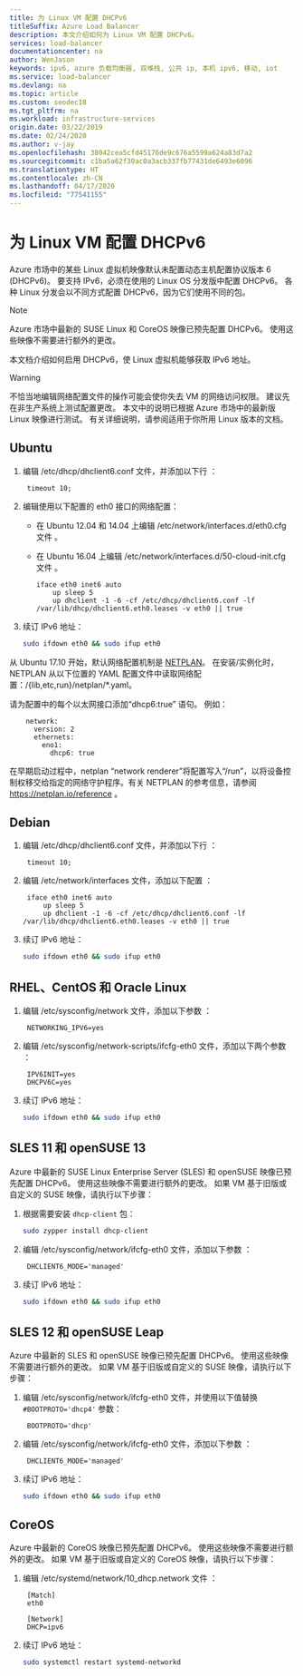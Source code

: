 ```yaml
---
title: 为 Linux VM 配置 DHCPv6
titleSuffix: Azure Load Balancer
description: 本文介绍如何为 Linux VM 配置 DHCPv6。
services: load-balancer
documentationcenter: na
author: WenJason
keywords: ipv6, azure 负载均衡器, 双堆栈, 公共 ip, 本机 ipv6, 移动, iot
ms.service: load-balancer
ms.devlang: na
ms.topic: article
ms.custom: seodec18
ms.tgt_pltfrm: na
ms.workload: infrastructure-services
origin.date: 03/22/2019
ms.date: 02/24/2020
ms.author: v-jay
ms.openlocfilehash: 38042cea5cfd45176de9c676a5599a624a83d7a2
ms.sourcegitcommit: c1ba5a62f30ac0a3acb337fb77431de6493e6096
ms.translationtype: HT
ms.contentlocale: zh-CN
ms.lasthandoff: 04/17/2020
ms.locfileid: "77541155"
---
```

# <a name="configure-dhcpv6-for-linux-vms"></a>为 Linux VM 配置 DHCPv6


Azure 市场中的某些 Linux 虚拟机映像默认未配置动态主机配置协议版本 6 (DHCPv6)。 要支持 IPv6，必须在使用的 Linux OS 分发版中配置 DHCPv6。 各种 Linux 分发会以不同方式配置 DHCPv6，因为它们使用不同的包。

> [!NOTE]
> Azure 市场中最新的 SUSE Linux 和 CoreOS 映像已预先配置 DHCPv6。 使用这些映像不需要进行额外的更改。

本文档介绍如何启用 DHCPv6，使 Linux 虚拟机能够获取 IPv6 地址。

> [!WARNING]
> 不恰当地编辑网络配置文件的操作可能会使你失去 VM 的网络访问权限。 建议先在非生产系统上测试配置更改。 本文中的说明已根据 Azure 市场中的最新版 Linux 映像进行测试。 有关详细说明，请参阅适用于你所用 Linux 版本的文档。

## <a name="ubuntu"></a>Ubuntu

1. 编辑 /etc/dhcp/dhclient6.conf 文件，并添加以下行  ：

        timeout 10;

2. 编辑使用以下配置的 eth0 接口的网络配置：

   * 在 Ubuntu 12.04 和 14.04 上编辑 /etc/network/interfaces.d/eth0.cfg 文件   。 
   * 在 Ubuntu 16.04 上编辑 /etc/network/interfaces.d/50-cloud-init.cfg 文件   。

         iface eth0 inet6 auto
             up sleep 5
             up dhclient -1 -6 -cf /etc/dhcp/dhclient6.conf -lf /var/lib/dhcp/dhclient6.eth0.leases -v eth0 || true

3. 续订 IPv6 地址：

    ```bash
    sudo ifdown eth0 && sudo ifup eth0
    ```
从 Ubuntu 17.10 开始，默认网络配置机制是 [NETPLAN](https://netplan.io)。  在安装/实例化时，NETPLAN 从以下位置的 YAML 配置文件中读取网络配置：/{lib,etc,run}/netplan/*.yaml。

请为配置中的每个以太网接口添加“dhcp6:true”  语句。  例如：
  
        network:
          version: 2
          ethernets:
            eno1:
              dhcp6: true

在早期启动过程中，netplan “network renderer”将配置写入“/run”，以将设备控制权移交给指定的网络守护程序。有关 NETPLAN 的参考信息，请参阅 https://netplan.io/reference 。
 
## <a name="debian"></a>Debian

1. 编辑 /etc/dhcp/dhclient6.conf 文件，并添加以下行  ：

        timeout 10;

2. 编辑 /etc/network/interfaces 文件，添加以下配置  ：

        iface eth0 inet6 auto
            up sleep 5
            up dhclient -1 -6 -cf /etc/dhcp/dhclient6.conf -lf /var/lib/dhcp/dhclient6.eth0.leases -v eth0 || true

3. 续订 IPv6 地址：

    ```bash
    sudo ifdown eth0 && sudo ifup eth0
    ```

## <a name="rhel-centos-and-oracle-linux"></a>RHEL、CentOS 和 Oracle Linux

1. 编辑 /etc/sysconfig/network 文件，添加以下参数  ：

        NETWORKING_IPV6=yes

2. 编辑 /etc/sysconfig/network-scripts/ifcfg-eth0 文件，添加以下两个参数  ：

        IPV6INIT=yes
        DHCPV6C=yes

3. 续订 IPv6 地址：

    ```bash
    sudo ifdown eth0 && sudo ifup eth0
    ```

## <a name="sles-11-and-opensuse-13"></a>SLES 11 和 openSUSE 13

Azure 中最新的 SUSE Linux Enterprise Server (SLES) 和 openSUSE 映像已预先配置 DHCPv6。 使用这些映像不需要进行额外的更改。 如果 VM 基于旧版或自定义的 SUSE 映像，请执行以下步骤：

1. 根据需要安装 `dhcp-client` 包：

    ```bash
    sudo zypper install dhcp-client
    ```

2. 编辑 /etc/sysconfig/network/ifcfg-eth0 文件，添加以下参数  ：

        DHCLIENT6_MODE='managed'

3. 续订 IPv6 地址：

    ```bash
    sudo ifdown eth0 && sudo ifup eth0
    ```

## <a name="sles-12-and-opensuse-leap"></a>SLES 12 和 openSUSE Leap

Azure 中最新的 SLES 和 openSUSE 映像已预先配置 DHCPv6。 使用这些映像不需要进行额外的更改。 如果 VM 基于旧版或自定义的 SUSE 映像，请执行以下步骤：

1. 编辑 /etc/sysconfig/network/ifcfg-eth0 文件，并使用以下值替换 `#BOOTPROTO='dhcp4'` 参数：

        BOOTPROTO='dhcp'

2. 编辑 /etc/sysconfig/network/ifcfg-eth0 文件，添加以下参数  ：

        DHCLIENT6_MODE='managed'

3. 续订 IPv6 地址：

    ```bash
    sudo ifdown eth0 && sudo ifup eth0
    ```

## <a name="coreos"></a>CoreOS

Azure 中最新的 CoreOS 映像已预先配置 DHCPv6。 使用这些映像不需要进行额外的更改。 如果 VM 基于旧版或自定义的 CoreOS 映像，请执行以下步骤：

1. 编辑 /etc/systemd/network/10_dhcp.network 文件  ：

        [Match]
        eth0

        [Network]
        DHCP=ipv6

2. 续订 IPv6 地址：

    ```bash
    sudo systemctl restart systemd-networkd
    ```
